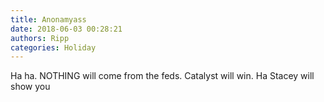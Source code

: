 ```yaml
---
title: Anonamyass
date: 2018-06-03 00:28:21
authors: Ripp
categories: Holiday
---
```


 Ha ha.  NOTHING will come from the feds.   Catalyst will win. Ha 
Stacey will show you